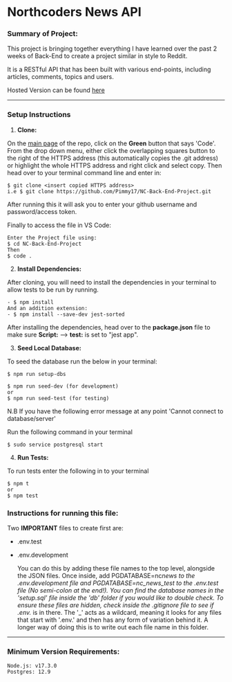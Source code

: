# **Northcoders News API**

### **Summary of Project:**

This project is bringing together everything I have learned over the past 2 weeks of Back-End to create a project similar in style to Reddit.

It is a RESTful API that has been built with various end-points, including articles, comments, topics and users.

Hosted Version can be found [here](https://apimlott-nc-news.herokuapp.com/api)

---

### **Setup Instructions**

1. **Clone:**

On the [main page](https://github.com/Pimmy17/NC-Back-End-Project) of the repo, click on the **Green** button that says 'Code'. From the drop down menu, either click the overlapping squares button to the right of the HTTPS address (this automatically copies the .git address) or highlight the whole HTTPS address and right click and select copy.
Then head over to your terminal command line and enter in:

```
$ git clone <insert copied HTTPS address>
i.e $ git clone https://github.com/Pimmy17/NC-Back-End-Project.git
```

After running this it will ask you to enter your github username and password/access token.

Finally to access the file in VS Code:

```
Enter the Project file using:
$ cd NC-Back-End-Project
Then
$ code .
```

2. **Install Dependencies:**

After cloning, you will need to install the dependencies in your terminal to allow tests to be run by running.

```
- $ npm install
And an addition extension:
- $ npm install --save-dev jest-sorted
```

After installing the dependencies, head over to the **package.json** file to make sure **Script:** --> **test:** is set to "jest app".

3. **Seed Local Database:**

To seed the database run the below in your terminal:

```
$ npm run setup-dbs

$ npm run seed-dev (for development)
or
$ npm run seed-test (for testing)
```

N.B
If you have the following error message at any point 'Cannot connect to database/server'

Run the following command in your terminal

```
$ sudo service postgresql start
```

4. **Run Tests:**

To run tests enter the following in to your terminal

```
$ npm t
or
$ npm test
```

### **Instructions for running this file:**

Two **IMPORTANT** files to create first are:

- .env.test
- .env.development

  You can do this by adding these file names to the top level, alongside the JSON files.
  Once inside, add PGDATABASE=nc*news to the .env.development file and PGDATABASE=nc_news_test to the .env.test file (No semi-colon at the end!).
  You can find the database names in the 'setup.sql' file inside the 'db' folder if you would like to double check.
  To ensure these files are hidden, check inside the .gitignore file to see if .env.* is in there. The '\_' acts as a wildcard, meaning it looks for any files that start with '.env.' and then has any form of variation behind it. A longer way of doing this is to write out each file name in this folder.

---

### **Minimum Version Requirements:**

```
Node.js: v17.3.0
Postgres: 12.9
```
